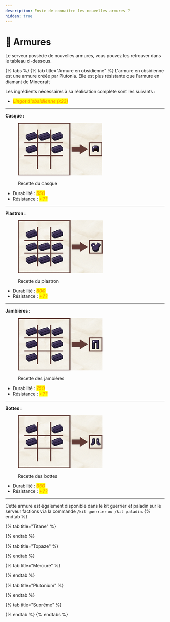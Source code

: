 ```yaml
---
description: Envie de connaitre les nouvelles armures ?
hidden: true
---
```


# 🤺 Armures

Le serveur possède de nouvelles armures, vous pouvez les retrouver dans le tableau ci-dessous.

{% tabs %}
{% tab title="Armure en obsidienne" %}
L'armure en obsidienne est une armure créée par Plutonia. Elle est plus résistante que l'armure en diamant de Minecraft



Les ingrédients nécessaires à sa réalisation complète sont les suivants :&#x20;

* _<mark style="color:orange;">**Lingot d'obsidienne (x23)**</mark>_

***



**Casque :**&#x20;

<div align="left"><figure><img src="../../.gitbook/assets/{4623BA84-AEC1-4B3A-B37C-1E826B14D480}.png" alt="" width="266"><figcaption><p>Recette du casque</p></figcaption></figure></div>

* Durabilité : _<mark style="color:orange;">**550**</mark>_
* Résistance : _<mark style="color:orange;">**+??**</mark>_

***



**Plastron :**&#x20;

<div align="left"><figure><img src="../../.gitbook/assets/{6391BE60-5E34-467E-891F-E412EA8B9287}.png" alt="" width="268"><figcaption><p>Recette du plastron</p></figcaption></figure></div>

* Durabilité : _<mark style="color:orange;">**800**</mark>_
* Résistance : _<mark style="color:orange;">**+??**</mark>_

***



**Jambières :**&#x20;

<div align="left"><figure><img src="../../.gitbook/assets/{7357A9A9-3E6D-4826-AD6B-9D7F47FF3EB6}.png" alt="" width="267"><figcaption><p>Recette des jambières</p></figcaption></figure></div>

* Durabilité : _<mark style="color:orange;">**750**</mark>_
* Résistance : _<mark style="color:orange;">**+??**</mark>_

***



**Bottes :**&#x20;

<div align="left"><figure><img src="../../.gitbook/assets/{6A9C783A-B094-45EB-9D48-2591D2B451B9}.png" alt="" width="267"><figcaption><p>Recette des bottes</p></figcaption></figure></div>

* Durabilité : _<mark style="color:orange;">**650**</mark>_
* Résistance : _<mark style="color:orange;">**+??**</mark>_

***



Cette armure est également disponible dans le kit guerrier et paladin sur le serveur factions via la commande `/kit guerrier` `ou /kit paladin`.
{% endtab %}

{% tab title="Titane" %}

{% endtab %}

{% tab title="Topaze" %}

{% endtab %}

{% tab title="Mercure" %}

{% endtab %}

{% tab title="Plutonium" %}

{% endtab %}

{% tab title="Suprême" %}

{% endtab %}
{% endtabs %}
